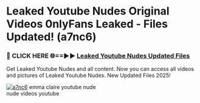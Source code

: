 # Leaked Youtube Nudes Original Videos 0nlyFans Leaked - Files Updated! (a7nc6)

<h3>🔴 CLICK HERE 🌐==►► <a href="https://tinyurl.com/yrmya6cz" rel="nofollow">Leaked Youtube Nudes Updated Files</a></h3>

Get Leaked Youtube Nudes and all content. Now you can access all videos and pictures of Leaked Youtube Nudes. New Updated Files 2025!

[![a7nc6](https://i.imgur.com/FMdXYCs.gif)](https://tinyurl.com/yrmya6cz)
emma claire youtube nude<br>
nude videos youtube